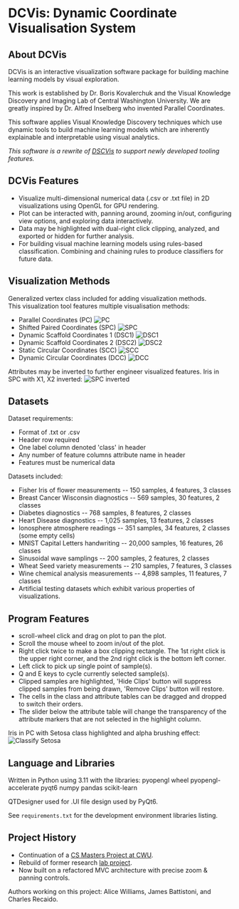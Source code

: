 # DCVis: Dynamic Coordinate Visualisation System

## About DCVis

DCVis is an interactive visualization software package for building machine learning models by visual exploration.  

This work is established by Dr. Boris Kovalerchuk and the Visual Knowledge Discovery and Imaging Lab of Central Washington University. We are greatly inspired by Dr. Alfred Inselberg who invented Parallel Coordinates.  

This software applies Visual Knowledge Discovery techniques which use dynamic tools to build machine learning models which are inherently explainable and interpretable using visual analytics.  

*This software is a rewrite of [DSCVis](https://github.com/Charles57-CWU/DSCVis) to support newly developed tooling features.*  

## DCVis Features

- Visualize multi-dimensional numerical data (.csv or .txt file) in 2D visualizations using OpenGL for GPU rendering.  
- Plot can be interacted with, panning around, zooming in/out, configuring view options, and exploring data interactively.  
- Data may be highlighted with dual-right click clipping, analyzed, and exported or hidden for further analysis.  
- For building visual machine learning models using rules-based classification. Combining and chaining rules to produce classifiers for future data.

## Visualization Methods

Generalized vertex class included for adding visualization methods.  
This visualization tool features multiple visualisation methods:

- Parallel Coordinates (PC) ![PC](/screenshots/PC.png)
- Shifted Paired Coordinates (SPC) ![SPC](/screenshots/SPC.png)
- Dynamic Scaffold Coordinates 1 (DSC1) ![DSC1](/screenshots/DSC1.png)
- Dynamic Scaffold Coordinates 2 (DSC2) ![DSC2](/screenshots/DSC2.png)
- Static Circular Coordinates (SCC) ![SCC](/screenshots/SCC.png)
- Dynamic Circular Coordinates (DCC) ![DCC](/screenshots/DCC.png)

Attributes may be inverted to further engineer visualized features.
Iris in SPC with X1, X2 inverted:
![SPC inverted](/screenshots/SPC_INVERT_X1_X2.png)

## Datasets

Dataset requirements:

- Format of .txt or .csv
- Header row required
- One label column denoted 'class' in header
- Any number of feature columns attribute name in header
- Features must be numerical data

Datasets included:

- Fisher Iris of flower measurements -- 150 samples, 4 features, 3 classes
- Breast Cancer Wisconsin diagnostics -- 569 samples, 30 features, 2 classes
- Diabetes diagnostics -- 768 samples, 8 features, 2 classes
- Heart Disease diagnostics -- 1,025 samples, 13 features, 2 classes
- Ionosphere atmosphere readings -- 351 samples, 34 features, 2 classes (some empty cells)
- MNIST Capital Letters handwriting -- 20,000 samples, 16 features, 26 classes
- Sinusoidal wave samplings -- 200 samples, 2 features, 2 classes
- Wheat Seed variety measurements -- 210 samples, 7 features, 3 classes
- Wine chemical analysis measurements -- 4,898 samples, 11 features, 7 classes
- Artificial testing datasets which exhibit various properties of visualizations.

## Program Features

- scroll-wheel click and drag on plot to pan the plot.
- Scroll the mouse wheel to zoom in/out of the plot.
- Right click twice to make a box clipping rectangle. The 1st right click is the upper right corner, and the 2nd right click is the bottom left corner.
- Left click to pick up single point of sample(s).
- Q and E keys to cycle currently selected sample(s).
- Clipped samples are highlighted, 'Hide Clips' button will suppress clipped samples from being drawn, 'Remove Clips' button will restore.
- The cells in the class and attribute tables can be dragged and dropped to switch their orders.
- The slider below the attribute table will change the transparency of the attribute markers that are not selected in the highlight column.

Iris in PC with Setosa class highlighted and alpha brushing effect:
![Classify Setosa](/screenshots/IRIS_SETOSA_CLASSIFY.png)

## Language and Libraries

Written in Python using 3.11 with the libraries:
pyopengl wheel pyopengl-accelerate pyqt6 numpy pandas scikit-learn

QTDesigner used for .UI file design used by PyQt6.

See `requirements.txt` for the development environment libraries listing.

## Project History

- Continuation of a [CS Masters Project at CWU](https://github.com/Charles57-CWU/DSCVis).
- Rebuild of former research [lab project](https://github.com/CWU-VKD-LAB/DCVis).
- Now built on a refactored MVC architecture with precise zoom & panning controls.

Authors working on this project: Alice Williams, James Battistoni, and Charles Recaido.

